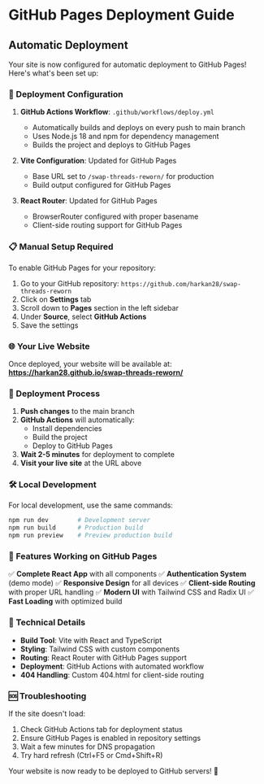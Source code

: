 # GitHub Pages Deployment Guide

## Automatic Deployment

Your site is now configured for automatic deployment to GitHub Pages! Here's what's been set up:

### 🚀 Deployment Configuration

1. **GitHub Actions Workflow**: `.github/workflows/deploy.yml`
   - Automatically builds and deploys on every push to main branch
   - Uses Node.js 18 and npm for dependency management
   - Builds the project and deploys to GitHub Pages

2. **Vite Configuration**: Updated for GitHub Pages
   - Base URL set to `/swap-threads-reworn/` for production
   - Build output configured for GitHub Pages

3. **React Router**: Updated for GitHub Pages
   - BrowserRouter configured with proper basename
   - Client-side routing support for GitHub Pages

### 📋 Manual Setup Required

To enable GitHub Pages for your repository:

1. Go to your GitHub repository: `https://github.com/harkan28/swap-threads-reworn`
2. Click on **Settings** tab
3. Scroll down to **Pages** section in the left sidebar
4. Under **Source**, select **GitHub Actions**
5. Save the settings

### 🌐 Your Live Website

Once deployed, your website will be available at:
**https://harkan28.github.io/swap-threads-reworn/**

### 🔄 Deployment Process

1. **Push changes** to the main branch
2. **GitHub Actions** will automatically:
   - Install dependencies
   - Build the project
   - Deploy to GitHub Pages
3. **Wait 2-5 minutes** for deployment to complete
4. **Visit your live site** at the URL above

### 🛠️ Local Development

For local development, use the same commands:
```bash
npm run dev        # Development server
npm run build      # Production build
npm run preview    # Preview production build
```

### 📱 Features Working on GitHub Pages

✅ **Complete React App** with all components
✅ **Authentication System** (demo mode)
✅ **Responsive Design** for all devices
✅ **Client-side Routing** with proper URL handling
✅ **Modern UI** with Tailwind CSS and Radix UI
✅ **Fast Loading** with optimized build

### 🔧 Technical Details

- **Build Tool**: Vite with React and TypeScript
- **Styling**: Tailwind CSS with custom components
- **Routing**: React Router with GitHub Pages support
- **Deployment**: GitHub Actions with automated workflow
- **404 Handling**: Custom 404.html for client-side routing

### 🆘 Troubleshooting

If the site doesn't load:
1. Check GitHub Actions tab for deployment status
2. Ensure GitHub Pages is enabled in repository settings
3. Wait a few minutes for DNS propagation
4. Try hard refresh (Ctrl+F5 or Cmd+Shift+R)

Your website is now ready to be deployed to GitHub servers! 🎉
